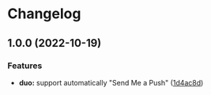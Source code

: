 # Changelog

## 1.0.0 (2022-10-19)


### Features

* **duo:** support automatically "Send Me a Push" ([1d4ac8d](https://github.com/pionxzh/userscripts/commit/1d4ac8de23ff16305066ce16d0176648a57857d2))
